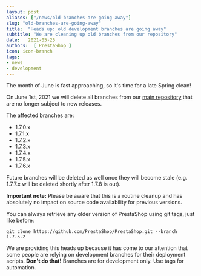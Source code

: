 ```yaml
---
layout: post
aliases: ["/news/old-branches-are-going-away"]
slug: "old-branches-are-going-away"
title:  "Heads up: old development branches are going away"
subtitle: "We are cleaning up old branches from our repository"
date:   2021-05-25
authors:  [ PrestaShop ]
icon: icon-branch
tags:
- news
- development
---
```


The month of June is fast approaching, so it's time for a late Spring clean!

On June 1st, 2021 we will delete all branches from our [main repository](https://github.com/PrestaShop/PrestaShop/) that are no longer subject to new releases.

The affected branches are:

- 1.7.0.x
- 1.7.1.x
- 1.7.2.x
- 1.7.3.x
- 1.7.4.x
- 1.7.5.x
- 1.7.6.x

Future branches will be deleted as well once they will become stale (e.g. 1.7.7.x will be deleted shortly after 1.7.8 is out).

**Important note:** Please be aware that this is a routine cleanup and has absolutely no impact on source code availability for previous versions.

You can always retrieve any older version of PrestaShop using git tags, just like before:

```
git clone https://github.com/PrestaShop/PrestaShop.git --branch 1.7.5.2
```

We are providing this heads up because it has come to our attention that some people are relying on development branches for their deployment scripts. **Don't do that!** Branches are for development only. Use tags for automation.
